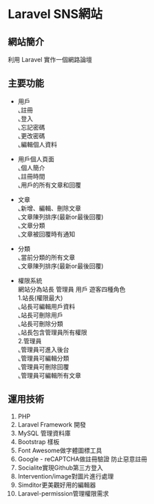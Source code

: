 # Laravel SNS網站
## 網站簡介
利用 Laravel 實作一個網路論壇

## 主要功能
* 用戶<BR>
⌞註冊<BR>
⌞登入<BR>
⌞忘記密碼<BR>
⌞更改密碼<BR>
⌞編輯個人資料<BR>

* 用戶個人頁面<BR>
⌞個人簡介<BR>
⌞註冊時間<BR>
⌞用戶的所有文章和回覆<BR>

* 文章<BR>
⌞新增、編輯、刪除文章<BR>
⌞文章陳列排序(最新or最後回覆)<BR>
⌞文章分類<BR>
⌞文章被回覆時有通知<BR>

* 分類<BR>
⌞當前分類的所有文章<BR>
⌞文章陳列排序(最新or最後回覆)<BR>

* 權限系統<BR>
網站分為站長 管理員 用戶 遊客四種角色<BR>
1.站長(權限最大)<BR>
⌞站長可編輯用戶資料<BR>
⌞站長可刪除用戶<BR>
⌞站長可刪除分類<BR>
⌞站長包含管理員所有權限<BR>
2.管理員<BR>
⌞管理員可進入後台<BR>
⌞管理員可編輯分類<BR>
⌞管理員可刪除回覆<BR>
⌞管理員可編輯所有文章<BR>

## 運用技術

1. PHP
2. Laravel Framework 開發
3. MySQL 管理資料庫
4. Bootstrap 樣板 
5. Font Awesome做字體圖標工具
6. Google - reCAPTCHA做註冊驗證 防止惡意註冊
7. Socialite實現Github第三方登入
8. Intervention/image對圖片進行處理
9. Simditor更美觀好用的編輯器
10. Laravel-permission管理權限需求


